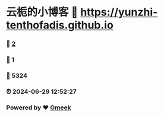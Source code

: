 # 云栀的小博客 :link: https://yunzhi-tenthofadis.github.io 
### :page_facing_up: [2](https://yunzhi-tenthofadis.github.io/tag.html) 
### :speech_balloon: 1 
### :hibiscus: 5324 
### :alarm_clock: 2024-06-29 12:52:27 
### Powered by :heart: [Gmeek](https://github.com/Meekdai/Gmeek)
